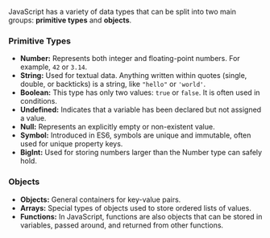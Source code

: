 JavaScript has a variety of data types that can be split into two main groups: **primitive types** and **objects**.

### Primitive Types
- **Number:** Represents both integer and floating-point numbers. For example, `42` or `3.14`.
- **String:** Used for textual data. Anything written within quotes (single, double, or backticks) is a string, like `"hello"` or `'world'`.
- **Boolean:** This type has only two values: `true` or `false`. It is often used in conditions.
- **Undefined:** Indicates that a variable has been declared but not assigned a value.
- **Null:** Represents an explicitly empty or non-existent value.
- **Symbol:** Introduced in ES6, symbols are unique and immutable, often used for unique property keys.
- **BigInt:** Used for storing numbers larger than the Number type can safely hold.

### Objects
- **Objects:** General containers for key-value pairs.
- **Arrays:** Special types of objects used to store ordered lists of values.
- **Functions:** In JavaScript, functions are also objects that can be stored in variables, passed around, and returned from other functions.
